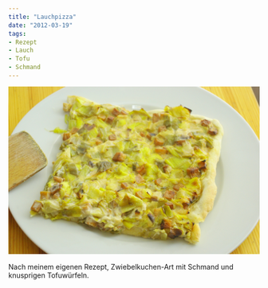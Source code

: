 ```yaml
---
title: "Lauchpizza"
date: "2012-03-19" 
tags:
- Rezept
- Lauch
- Tofu
- Schmand
---
```


[![](images/imgp8736.jpg "Lauchpizza")](http://apfeleimer.wordpress.com/2012/03/19/lauchpizza/imgp8736/)

Nach meinem eigenen Rezept, Zwiebelkuchen-Art mit Schmand und knusprigen Tofuwürfeln.
